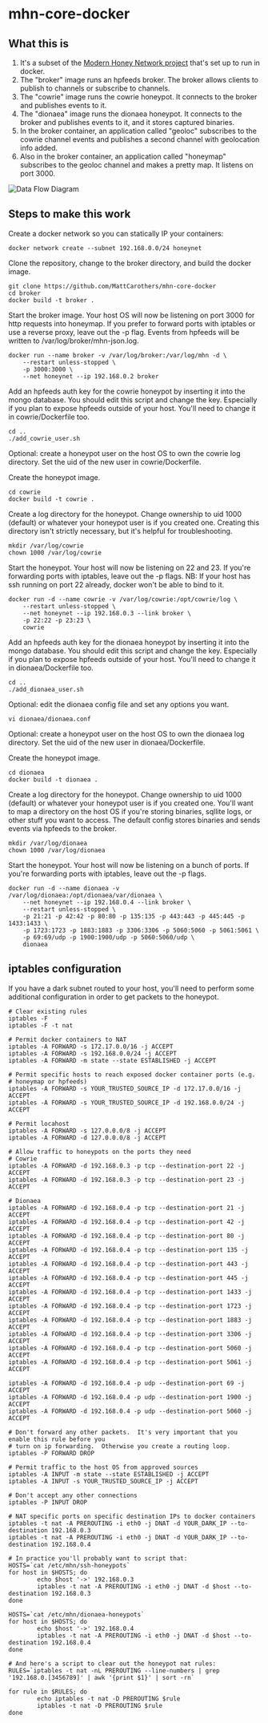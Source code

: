 # mhn-core-docker

## What this is

1. It's a subset of the [Modern Honey Network project](https://github.com/threatstream/mhn) that's set up to run in docker.
2. The "broker" image runs an hpfeeds broker.  The broker allows clients to publish to channels or subscribe to channels.
3. The "cowrie" image runs the cowrie honeypot.  It connects to the broker and publishes events to it.
4. The "dionaea" image runs the dionaea honeypot.  It connects to the broker and publishes events to it, and it stores captured binaries.
5. In the broker container, an application called "geoloc" subscribes to the cowrie channel events and publishes a second channel with geolocation info added.
6. Also in the broker container, an application called "honeymap" subscribes to the geoloc channel and makes a pretty map.  It listens on port 3000.

![Data Flow Diagram](https://mattcarothers.github.io/mhn-core-docker/data-flow-diagram.png)

## Steps to make this work

Create a docker network so you can statically IP your containers:
```
docker network create --subnet 192.168.0.0/24 honeynet
```

Clone the repository, change to the broker directory, and build the docker image.
```
git clone https://github.com/MattCarothers/mhn-core-docker
cd broker
docker build -t broker .
```

Start the broker image.  Your host OS will now be listening on port 3000 for http requests into
honeymap.  If you prefer to forward ports with iptables or use a reverse proxy, leave out the
-p flag.  Events from hpfeeds will be written to /var/log/broker/mhn-json.log.
```
docker run --name broker -v /var/log/broker:/var/log/mhn -d \
	--restart unless-stopped \
	-p 3000:3000 \
	--net honeynet --ip 192.168.0.2 broker
```

Add an hpfeeds auth key for the cowrie honeypot by inserting it into the mongo
database.  You should edit this script and change the key.  Especially if you plan to expose
hpfeeds outside of your host.  You'll need to change it in cowrie/Dockerfile
too.
```
cd ..
./add_cowrie_user.sh
```

Optional: create a honeypot user on the host OS to own the cowrie log
directory.  Set the uid of the new user in cowrie/Dockerfile.

Create the honeypot image.
```
cd cowrie
docker build -t cowrie .
```

Create a log directory for the honeypot.  Change ownership to uid 1000 (default)
or whatever your honeypot user is if you created one.  Creating this directory
isn't strictly necessary, but it's helpful for troubleshooting.
```
mkdir /var/log/cowrie
chown 1000 /var/log/cowrie
```

Start the honeypot.  Your host will now be listening on 22 and 23.  If you're 
forwarding ports with iptables, leave out the -p flags.  NB: If your host has
ssh running on port 22 already, docker won't be able to bind to it.
```
docker run -d --name cowrie -v /var/log/cowrie:/opt/cowrie/log \
	--restart unless-stopped \
	--net honeynet --ip 192.168.0.3 --link broker \
	-p 22:22 -p 23:23 \
	cowrie
```

Add an hpfeeds auth key for the dionaea honeypot by inserting it into the
mongo database.  You should edit this script and change the key.  Especially if you plan to expose
hpfeeds outside of your host.  You'll need to change it in dionaea/Dockerfile
too.
```
cd ..
./add_dionaea_user.sh
```

Optional: edit the dionaea config file and set any options you want.
```
vi dionaea/dionaea.conf
```

Optional: create a honeypot user on the host OS to own the dionaea log
directory.  Set the uid of the new user in dionaea/Dockerfile.

Create the honeypot image.
```
cd dionaea
docker build -t dionaea .
```

Create a log directory for the honeypot.  Change ownership to uid 1000
(default) or whatever your honeypot user is if you created one.  You'll
want to map a directory on the host OS if you're storing binaries, sqllite
logs, or other stuff you want to access.  The default config stores binaries
and sends events via hpfeeds to the broker.
```
mkdir /var/log/dionaea
chown 1000 /var/log/dionaea
```

Start the honeypot.  Your host will now be listening on a bunch of ports.
If you're forwarding ports with iptables, leave out the -p flags.
```
docker run -d --name dionaea -v /var/log/dionaea:/opt/dionaea/var/dionaea \
	--net honeynet --ip 192.168.0.4 --link broker \
	--restart unless-stopped \
	-p 21:21 -p 42:42 -p 80:80 -p 135:135 -p 443:443 -p 445:445 -p 1433:1433 \
	-p 1723:1723 -p 1883:1883 -p 3306:3306 -p 5060:5060 -p 5061:5061 \
	-p 69:69/udp -p 1900:1900/udp -p 5060:5060/udp \
	dionaea
```

## iptables configuration

If you have a dark subnet routed to your host, you'll need to perform some additional configuration
in order to get packets to the honeypot.

```
# Clear existing rules
iptables -F
iptables -F -t nat

# Permit docker containers to NAT
iptables -A FORWARD -s 172.17.0.0/16 -j ACCEPT
iptables -A FORWARD -s 192.168.0.0/24 -j ACCEPT
iptables -A FORWARD -m state --state ESTABLISHED -j ACCEPT

# Permit specific hosts to reach exposed docker container ports (e.g.
# honeymap or hpfeeds)
iptables -A FORWARD -s YOUR_TRUSTED_SOURCE_IP -d 172.17.0.0/16 -j ACCEPT
iptables -A FORWARD -s YOUR_TRUSTED_SOURCE_IP -d 192.168.0.0/24 -j ACCEPT

# Permit locahost
iptables -A FORWARD -s 127.0.0.0/8 -j ACCEPT
iptables -A FORWARD -d 127.0.0.0/8 -j ACCEPT

# Allow traffic to honeypots on the ports they need
# Cowrie
iptables -A FORWARD -d 192.168.0.3 -p tcp --destination-port 22 -j ACCEPT
iptables -A FORWARD -d 192.168.0.3 -p tcp --destination-port 23 -j ACCEPT

# Dionaea
iptables -A FORWARD -d 192.168.0.4 -p tcp --destination-port 21 -j ACCEPT
iptables -A FORWARD -d 192.168.0.4 -p tcp --destination-port 42 -j ACCEPT
iptables -A FORWARD -d 192.168.0.4 -p tcp --destination-port 80 -j ACCEPT
iptables -A FORWARD -d 192.168.0.4 -p tcp --destination-port 135 -j ACCEPT
iptables -A FORWARD -d 192.168.0.4 -p tcp --destination-port 443 -j ACCEPT
iptables -A FORWARD -d 192.168.0.4 -p tcp --destination-port 445 -j ACCEPT
iptables -A FORWARD -d 192.168.0.4 -p tcp --destination-port 1433 -j ACCEPT
iptables -A FORWARD -d 192.168.0.4 -p tcp --destination-port 1723 -j ACCEPT
iptables -A FORWARD -d 192.168.0.4 -p tcp --destination-port 1883 -j ACCEPT
iptables -A FORWARD -d 192.168.0.4 -p tcp --destination-port 3306 -j ACCEPT
iptables -A FORWARD -d 192.168.0.4 -p tcp --destination-port 5060 -j ACCEPT
iptables -A FORWARD -d 192.168.0.4 -p tcp --destination-port 5061 -j ACCEPT

iptables -A FORWARD -d 192.168.0.4 -p udp --destination-port 69 -j ACCEPT
iptables -A FORWARD -d 192.168.0.4 -p udp --destination-port 1900 -j ACCEPT
iptables -A FORWARD -d 192.168.0.4 -p udp --destination-port 5060 -j ACCEPT

# Don't forward any other packets.  It's very important that you enable this rule before you
# turn on ip forwarding.  Otherwise you create a routing loop.
iptables -P FORWARD DROP

# Permit traffic to the host OS from approved sources
iptables -A INPUT -m state --state ESTABLISHED -j ACCEPT
iptables -A INPUT -s YOUR_TRUSTED_SOURCE_IP -j ACCEPT

# Don't accept any other connections
iptables -P INPUT DROP

# NAT specific ports on specific destination IPs to docker containers
iptables -t nat -A PREROUTING -i eth0 -j DNAT -d YOUR_DARK_IP --to-destination 192.168.0.3
iptables -t nat -A PREROUTING -i eth0 -j DNAT -d YOUR_DARK_IP --to-destination 192.168.0.4

# In practice you'll probably want to script that:
HOSTS=`cat /etc/mhn/ssh-honeypots`
for host in $HOSTS; do
        echo $host '->' 192.168.0.3
        iptables -t nat -A PREROUTING -i eth0 -j DNAT -d $host --to-destination 192.168.0.3
done

HOSTS=`cat /etc/mhn/dionaea-honeypots`
for host in $HOSTS; do
        echo $host '->' 192.168.0.4
        iptables -t nat -A PREROUTING -i eth0 -j DNAT -d $host --to-destination 192.168.0.4
done

# And here's a script to clear out the honeypot nat rules:
RULES=`iptables -t nat -nL PREROUTING --line-numbers | grep '192.168.0.[3456789]' | awk '{print $1}' | sort -rn`

for rule in $RULES; do
        echo iptables -t nat -D PREROUTING $rule
        iptables -t nat -D PREROUTING $rule
done
```
